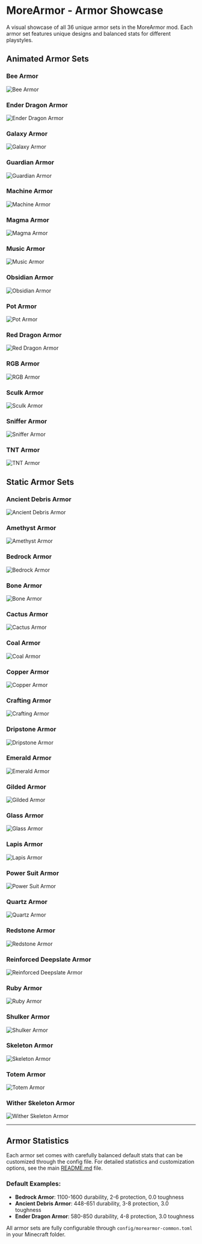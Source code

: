 # MoreArmor - Armor Showcase

A visual showcase of all 36 unique armor sets in the MoreArmor mod. Each armor set features unique designs and balanced stats for different playstyles.

## Animated Armor Sets

### Bee Armor
![Bee Armor](images/armors/bee.png)

### Ender Dragon Armor
![Ender Dragon Armor](images/armors/ender_dragon.png)

### Galaxy Armor
![Galaxy Armor](images/armors/galaxy.png)

### Guardian Armor
![Guardian Armor](images/armors/guardian.png)

### Machine Armor
![Machine Armor](images/armors/machine.png)

### Magma Armor
![Magma Armor](images/armors/magma.png)

### Music Armor
![Music Armor](images/armors/music.png)

### Obsidian Armor
![Obsidian Armor](images/armors/obsidian.png)

### Pot Armor
![Pot Armor](images/armors/pot.png)

### Red Dragon Armor
![Red Dragon Armor](images/armors/red_dragon.png)

### RGB Armor
![RGB Armor](images/armors/rgb.png)

### Sculk Armor
![Sculk Armor](images/armors/sculk.png)

### Sniffer Armor
![Sniffer Armor](images/armors/sniffer.png)

### TNT Armor
![TNT Armor](images/armors/tnt.png)

## Static Armor Sets

### Ancient Debris Armor
![Ancient Debris Armor](images/armors/ancient_debris.png)

### Amethyst Armor
![Amethyst Armor](images/armors/amethyst.png)

### Bedrock Armor
![Bedrock Armor](images/armors/bedrock.png)

### Bone Armor
![Bone Armor](images/armors/bone.png)

### Cactus Armor
![Cactus Armor](images/armors/cactus.png)

### Coal Armor
![Coal Armor](images/armors/coal.png)

### Copper Armor
![Copper Armor](images/armors/copper.png)

### Crafting Armor
![Crafting Armor](images/armors/crafting.png)

### Dripstone Armor
![Dripstone Armor](images/armors/dripstone.png)

### Emerald Armor
![Emerald Armor](images/armors/emerald.png)

### Gilded Armor
![Gilded Armor](images/armors/gilded.png)

### Glass Armor
![Glass Armor](images/armors/glass.png)

### Lapis Armor
![Lapis Armor](images/armors/lapis.png)

### Power Suit Armor
![Power Suit Armor](images/armors/power_suit.png)

### Quartz Armor
![Quartz Armor](images/armors/quartz.png)

### Redstone Armor
![Redstone Armor](images/armors/redstone.png)

### Reinforced Deepslate Armor
![Reinforced Deepslate Armor](images/armors/reinforced_deepslate.png)

### Ruby Armor
![Ruby Armor](images/armors/ruby.png)

### Shulker Armor
![Shulker Armor](images/armors/shulker.png)

### Skeleton Armor
![Skeleton Armor](images/armors/skeleton.png)

### Totem Armor
![Totem Armor](images/armors/totem.png)

### Wither Skeleton Armor
![Wither Skeleton Armor](images/armors/wither_skeleton.png)

---

## Armor Statistics

Each armor set comes with carefully balanced default stats that can be customized through the config file. For detailed statistics and customization options, see the main [README.md](../README.md#configuration) file.

### Default Examples:
- **Bedrock Armor**: 1100-1600 durability, 2-6 protection, 0.0 toughness
- **Ancient Debris Armor**: 448-651 durability, 3-8 protection, 3.0 toughness  
- **Ender Dragon Armor**: 580-850 durability, 4-8 protection, 3.0 toughness

All armor sets are fully configurable through `config/morearmor-common.toml` in your Minecraft folder.
